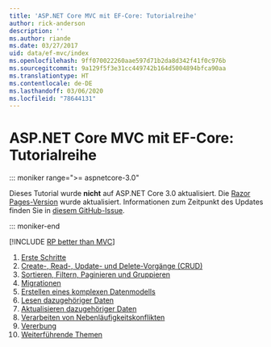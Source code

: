 ```yaml
---
title: 'ASP.NET Core MVC mit EF-Core: Tutorialreihe'
author: rick-anderson
description: ''
ms.author: riande
ms.date: 03/27/2017
uid: data/ef-mvc/index
ms.openlocfilehash: 9ff070022260aae597d71b2da8d342f41f0c976b
ms.sourcegitcommit: 9a129f5f3e31cc449742b164d5004894bfca90aa
ms.translationtype: HT
ms.contentlocale: de-DE
ms.lasthandoff: 03/06/2020
ms.locfileid: "78644131"
---
```

# <a name="aspnet-core-mvc-with-ef-core---tutorial-series"></a>ASP.NET Core MVC mit EF-Core: Tutorialreihe

::: moniker range=">= aspnetcore-3.0"

Dieses Tutorial wurde **nicht** auf ASP.NET Core 3.0 aktualisiert. Die [Razor Pages-Version](xref:data/ef-rp/intro) wurde aktualisiert. Informationen zum Zeitpunkt des Updates finden Sie in [diesem GitHub-Issue](https://github.com/dotnet/AspNetCore.Docs/issues/13920).

::: moniker-end

[!INCLUDE [RP better than MVC](../../includes/RP-EF/rp-over-mvc.md)]

1. [Erste Schritte](xref:data/ef-mvc/intro)
1. [Create-, Read-, Update- und Delete-Vorgänge (CRUD)](xref:data/ef-mvc/crud)
1. [Sortieren, Filtern, Paginieren und Gruppieren](xref:data/ef-mvc/sort-filter-page)
1. [Migrationen](xref:data/ef-mvc/migrations)
1. [Erstellen eines komplexen Datenmodells](xref:data/ef-mvc/complex-data-model)
1. [Lesen dazugehöriger Daten](xref:data/ef-mvc/read-related-data)
1. [Aktualisieren dazugehöriger Daten](xref:data/ef-mvc/update-related-data)
1. [Verarbeiten von Nebenläufigkeitskonflikten](xref:data/ef-mvc/concurrency)
1. [Vererbung](xref:data/ef-mvc/inheritance)
1. [Weiterführende Themen](xref:data/ef-mvc/advanced)
